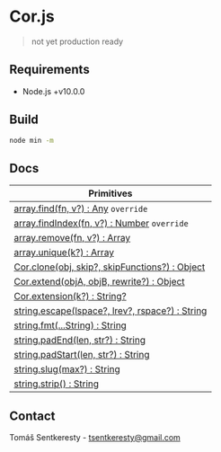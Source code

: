 # Cor.js

> not yet production ready

## Requirements

- Node.js +v10.0.0

## Build

```bash
node min -m
```

## Docs
Primitives       |
-----------------|
[array.find(fn, v?) : Any]() `override`|
[array.findIndex(fn, v?) : Number]() `override`|
[array.remove(fn, v?) : Array]()|
[array.unique(k?) : Array]()|
[Cor.clone(obj, skip?, skipFunctions?) : Object]()|
[Cor.extend(objA, objB, rewrite?) : Object]()|
[Cor.extension(k?) : String?]()|
[string.escape(lspace?, lrev?, rspace?) : String]()|
[string.fmt(...String) : String]()|
[string.padEnd(len, str?) : String]()|
[string.padStart(len, str?) : String]()|
[string.slug(max?) : String]()|
[string.strip() : String]()|

## Contact

Tomáš Sentkeresty - [tsentkeresty@gmail.com](mailto:tsentkeresty@gmail.com)
